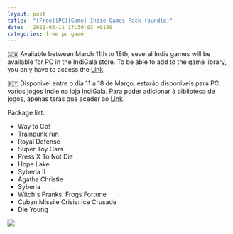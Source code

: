 ```yaml
---
layout: post
title:  "[Free][PC][Game] Indie Games Pack (bundle)"
date:   2021-03-11 17:30:03 +0100
categories: free pc game
---
```


🇬🇧 Available between March 11th to 18th, several Indie games will be available for PC in the IndiGala store.
To be able to add to the game library, you only have to access the [Link][direct-link].

🇵🇹 Disponivel entre o dia 11 a 18 de Março, estarão disponiveis para PC varios jogos Indie na loja IndiGala.
Para poder adicionar à biblioteca de jogos, apenas terás que aceder ao [Link][direct-link].

Package list:
- Way to Go!
- Trainpunk run
- Royal Defense
- Super Toy Cars
- Press X To Not Die
- Hope Lake
- Syberia II
- Agatha Christie
- Syberia
- Witch's Pranks: Frogs Fortune
- Cuban Missile Crisis: Ice Crusade
- Die Young

<!--
![image game](/images/WargameRedDragon.jpg)
![image game]({{ BASE_PATH }}/assets/images/WargameRedDragon.jpg)
-->

<img src="{{ site.BASE_PATH }}/images/WayToGo.jpg">

[direct-link]: https://freebies.indiegala.com/?utm_source=mail_t&utm_medium=email&utm_campaign=Weekend_20210306